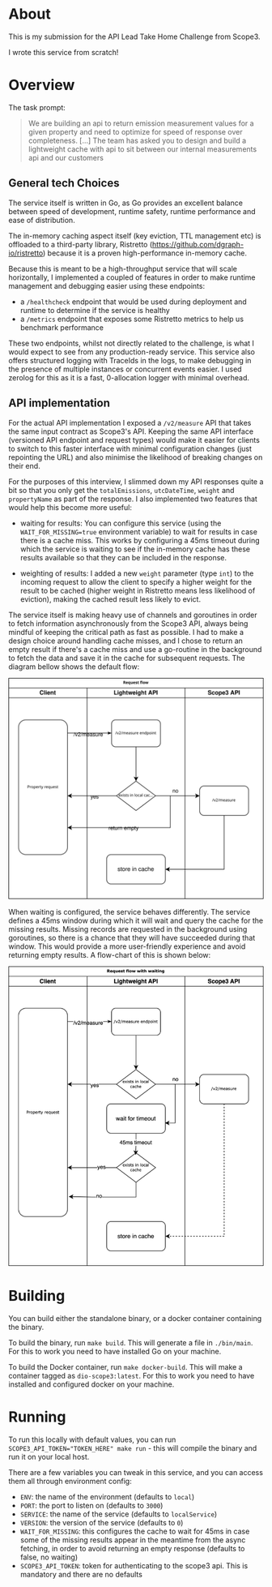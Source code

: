 # About

This is my submission for the API Lead Take Home Challenge from Scope3.

I wrote this service from scratch!

# Overview
The task prompt:
> We are building an api to return emission measurement values for a given property and need to optimize for speed of response over completeness. [...] The team has asked you to design and build a lightweight cache with api to sit between our internal measurements api and our customers 

## General tech Choices

The service itself is written in Go, as Go provides an excellent balance between speed of development, runtime safety, runtime performance and ease of distribution. 

The in-memory caching aspect itself (key eviction, TTL management etc) is offloaded to a third-party library, Ristretto (https://github.com/dgraph-io/ristretto) because it is a proven high-performance in-memory cache.

Because this is meant to be a high-throughput service that will scale horizontally, I implemented a coupled of features in order to make runtime management and debugging easier using these endpoints:
* a `/healthcheck` endpoint that would be used during deployment and runtime to determine if the service is healthy
* a `/metrics` endpoint that exposes some Ristretto metrics to help us benchmark performance

These two endpoints, whilst not directly related to the challenge, is what I would expect to see from any production-ready service. This service also offers structured logging with TraceIds in the logs, to make debugging in the presence of multiple instances or concurrent events easier. I used zerolog for this as it is a fast, 0-allocation logger with minimal overhead.

## API implementation 
For the actual API implementation I exposed a `/v2/measure` API that takes the same input contract as Scope3's API. Keeping the same API interface (versioned API endpoint and request types) would make it easier for clients to switch to this faster interface with minimal configuration changes (just repointing the URL) and also minimise the likelihood of breaking changes on their end. 

For the purposes of this interview, I slimmed down my API responses quite a bit so that you only get the `totalEmissions`, `utcDateTime`, `weight` and `propertyName` as part of the response. I also implemented two features that would help this become more useful:
* waiting for results: You can configure this service (using the `WAIT_FOR_MISSING=true` environment variable) to wait for results in case there is a cache miss. This works by configuring a 45ms timeout during which the service is waiting to see if the in-memory cache has these results available so that they can be included in the response.

* weighting of results: I added a new `weight` parameter (type `int`) to the incoming request to allow the client to specify a higher weight for the result to be cached (higher weight in Ristretto means less likelihood of eviction), making the cached result less likely to evict.

The service itself is making heavy use of channels and goroutines in order to fetch information asynchronously from the Scope3 API, always being mindful of keeping the critical path as fast as possible. I had to make a design choice around handling cache misses, and I chose to return an empty result if there's a cache miss and use a go-routine in the background to fetch the data and save it in the cache for subsequent requests. The diagram bellow shows the default flow:

![](flowchart.drawio.svg "Default flowchart when WAIT_FOR_MISSING=false")

When waiting is configured, the service behaves differently. The service defines a 45ms window during which it will wait and query the cache for the missing results. Missing records are requested in the background using goroutines, so there is a chance that they will have succeeded during that window. This would provide a more user-friendly experience and avoid returning empty results. A flow-chart of this is shown below:

![](flowchart-with-wait.drawio.svg "Default flowchart when WAIT_FOR_MISSING=true")

# Building
You can build either the standalone binary, or a docker container containing the binary. 

To build the binary, run `make build`. This will generate a file in `./bin/main`. For this to work you need to have installed Go on your machine.

To build the Docker container, run `make docker-build`. This will make a container tagged as `dio-scope3:latest`. For this to work you need to have installed and configured docker on your machine. 

# Running
To run this locally with default values, you can run `SCOPE3_API_TOKEN="TOKEN_HERE" make run` - this will compile the binary and run it on your local host.

There are a few variables you can tweak in this service, and you can access them all through environment config:
* `ENV`: the name of the environment (defaults to `local`)
* `PORT`: the port to listen on (defaults to `3000`)
* `SERVICE`: the name of the service (defaults to `localService`)
* `VERSION`: the version of the service (defaults to `0`)
* `WAIT_FOR_MISSING`: this configures the cache to wait for 45ms in case some of the missing results appear in the meantime from the async fetching, in order to avoid returning an empty response (defaults to false, no waiting)
* `SCOPE3_API_TOKEN`: token for authenticating to the scope3 api. This is mandatory and there are no defaults